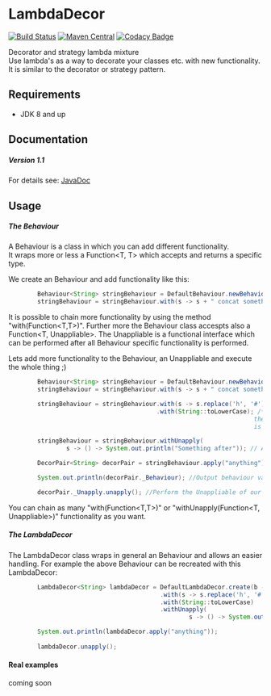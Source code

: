 # LambdaDecor

[![Build Status](https://travis-ci.org/schlegel11/LambdaDecor.svg?branch=master)](https://travis-ci.org/schlegel11/LambdaDecor)
[![Maven Central](https://img.shields.io/maven-central/v/de.schlegel11/lambda-decor.svg)](https://search.maven.org/#search%7Cga%7C1%7Ca%3A%22lambda-decor%22````)
[![Codacy Badge](https://api.codacy.com/project/badge/Grade/dfa7dfd1c9ce492cb447b7f8e9bcaa42)](https://www.codacy.com/app/marcel_4/LambdaDecor?utm_source=github.com&utm_medium=referral&utm_content=schlegel11/LambdaDecor&utm_campaign=badger)

Decorator and strategy lambda mixture <br>
Use lambda's as a way to decorate your classes etc. with new functionality.
It is similar to the decorator or strategy pattern.

## Requirements

- JDK 8 and up

## Documentation

##### Version 1.1

For details see: [JavaDoc](https://schlegel11.github.io/LambdaDecor/releases/1.1/api/docs/)
 
## Usage

##### The Behaviour

A Behaviour is a class in which you can add different functionality. <br>
It wraps more or less a Function<T, T> which accepts and returns a specific type.

We create an Behaviour and add functionality like this:
```java
        Behaviour<String> stringBehaviour = DefaultBehaviour.newBehaviour();
        stringBehaviour = stringBehaviour.with(s -> s + " concat something"); // Add a Function<String, String> 
```

It is possible to chain more functionality by using the method "with(Function<T,T>)".
Further more the Behaviour class accespts also a Function<T, Unappliable>. The Unappliable is a functional interface
which can be performed after all Behaviour specific functionality is performed.

Lets add more functionality to the Behaviour, an Unappliable and execute the whole thing ;)

```java
        Behaviour<String> stringBehaviour = DefaultBehaviour.newBehaviour();
        stringBehaviour = stringBehaviour.with(s -> s + " concat something"); // Add a Function<String, String>

        stringBehaviour = stringBehaviour.with(s -> s.replace('h', '#'))
                                         .with(String::toLowerCase); /* Add more functionality ->
                                                                    the return value (in this case the string)
                                                                    is the argument for the next "with(Function<T,T>)" in the chain. */

        stringBehaviour = stringBehaviour.withUnapply(
                s -> () -> System.out.println("Something after")); // Add functionality with an Unappliable

        DecorPair<String> decorPair = stringBehaviour.apply("anything"); // Perform our Behaviour and returns an DecorPair

        System.out.println(decorPair._Behaviour); //Output behaviour value: "anyt#ing concat somet#ing"

        decorPair._Unapply.unapply(); //Perform the Unappliable of our Behaviour -> Outputs: "Something after"
```

You can chain as many "with(Function<T,T>)" or "withUnapply(Function<T, Unappliable>)" functionality as you want.

##### The LambdaDecor

The LambdaDecor class wraps in general an Behaviour and allows an easier handling.
For example the above Behaviour can be recreated with this LambdaDecor:

```java
        LambdaDecor<String> lambdaDecor = DefaultLambdaDecor.create(b -> b.with(s -> s + " concat something")
                                          .with(s -> s.replace('h', '#'))
                                          .with(String::toLowerCase)
                                          .withUnapply(
                                                  s -> () -> System.out.println("Something after")));

        System.out.println(lambdaDecor.apply("anything"));
        
        lambdaDecor.unapply();
```

#### Real examples

coming soon